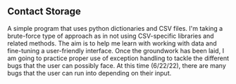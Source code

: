 ## Contact Storage
A simple program that uses python dictionaries and CSV files. I'm taking a brute-force type of approach as in not using
CSV-specific libraries and related methods. The aim is to help me learn with working with data and fine-tuning a user-friendly
interface. Once the groundwork has been laid, I am going to practice proper use of exception handling to tackle
the different bugs that the user can possibly face. At this time (6/22/22), there are many bugs that the user can run into
depending on their input.
